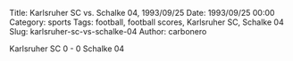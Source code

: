 Title: Karlsruher SC vs. Schalke 04, 1993/09/25
Date: 1993/09/25 00:00
Category: sports
Tags: football, football scores, Karlsruher SC, Schalke 04
Slug: karlsruher-sc-vs-schalke-04
Author: carbonero


Karlsruher SC 0 - 0 Schalke 04
